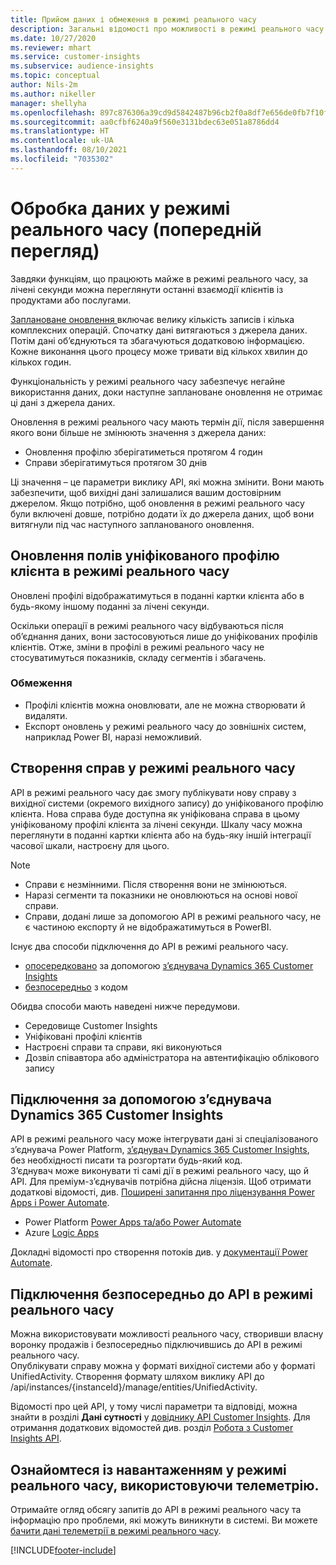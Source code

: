 ```yaml
---
title: Прийом даних і обмеження в режимі реального часу
description: Загальні відомості про можливості в режимі реального часу в розділі «Аналіз аудиторії».
ms.date: 10/27/2020
ms.reviewer: mhart
ms.service: customer-insights
ms.subservice: audience-insights
ms.topic: conceptual
author: Nils-2m
ms.author: nikeller
manager: shellyha
ms.openlocfilehash: 897c876306a39cd9d5842487b96cb2f0a8df7e656de0fb7f10fe8c7f53e2db6b
ms.sourcegitcommit: aa0cfbf6240a9f560e3131bdec63e051a8786dd4
ms.translationtype: HT
ms.contentlocale: uk-UA
ms.lasthandoff: 08/10/2021
ms.locfileid: "7035302"
---
```

# <a name="real-time-data-ingestion-preview"></a>Обробка даних у режимі реального часу (попередній перегляд)

Завдяки функціям, що працюють майже в режимі реального часу, за лічені секунди можна переглянути останні взаємодії клієнтів із продуктами або послугами.

[Заплановане оновлення ](system.md#schedule-tab)включає велику кількість записів і кілька комплексних операцій. Спочатку дані витягаються з джерела даних. Потім дані об’єднуються та збагачуються додатковою інформацією. Кожне виконання цього процесу може тривати від кількох хвилин до кількох годин.

Функціональність у режимі реального часу забезпечує негайне використання даних, доки наступне заплановане оновлення не отримає ці дані з джерела даних.

Оновлення в режимі реального часу мають термін дії, після завершення якого вони більше не змінюють значення з джерела даних:

- Оновлення профілю зберігатиметься протягом 4 годин
- Справи зберігатимуться протягом 30 днів

Ці значення – це параметри виклику API, які можна змінити. Вони мають забезпечити, щоб вихідні дані залишалися вашим достовірним джерелом. Якщо потрібно, щоб оновлення в режимі реального часу були включені довше, потрібно додати їх до джерела даних, щоб вони витягнули під час наступного запланованого оновлення.

## <a name="real-time-update-of-the-unified-customer-profile-fields"></a>Оновлення полів уніфікованого профілю клієнта в режимі реального часу

Оновлені профілі відображатимуться в поданні картки клієнта або в будь-якому іншому поданні за лічені секунди.

Оскільки операції в режимі реального часу відбуваються після об’єднання даних, вони застосовуються лише до уніфікованих профілів клієнтів. Отже, зміни в профілі в режимі реального часу не стосуватимуться показників, складу сегментів і збагачень.

### <a name="limitations"></a>Обмеження

- Профілі клієнтів можна оновлювати, але не можна створювати й видаляти.
- Експорт оновлень у режимі реального часу до зовнішніх систем, наприклад Power BI, наразі неможливий.

## <a name="real-time-creation-of-activities"></a>Створення справ у режимі реального часу

API в режимі реального часу дає змогу публікувати нову справу з вихідної системи (окремого вихідного запису) до уніфікованого профілю клієнта. Нова справа буде доступна як уніфікована справа в цьому уніфікованому профілі клієнта за лічені секунди. Шкалу часу можна переглянути в поданні картки клієнта або на будь-яку іншій інтеграції часової шкали, настроєну для цього.

> [!NOTE]
>
> - Справи є незмінними. Після створення вони не змінюються.
> - Наразі сегменти та показники не оновлюються на основі нової справи.
> - Справи, додані лише за допомогою API в режимі реального часу, не є частиною експорту й не відображатимуться в PowerBI.

Існує два способи підключення до API в режимі реального часу.

- [опосередковано](#connect-via-the-dynamics-365-customer-insights-connector) за допомогою [з’єднувача Dynamics 365 Customer Insights](/connectors/customerinsights/)
- [безпосередньо](#connect-directly-to-the-real-time-api) з кодом

Обидва способи мають наведені нижче передумови.

- Середовище Customer Insights
- Уніфіковані профілі клієнтів
- Настроєні справи та справи, які виконуються
- Дозвіл співавтора або адміністратора на автентифікацію облікового запису

## <a name="connect-via-the-dynamics-365-customer-insights-connector"></a>Підключення за допомогою з’єднувача Dynamics 365 Customer Insights

API в режимі реального часу може інтегрувати дані зі спеціалізованого з’єднувача Power Platform, [з’єднувач Dynamics 365 Customer Insights](/connectors/customerinsights/), без необхідності писати та розгортати будь-який код.    
З’єднувач може виконувати ті самі дії в режимі реального часу, що й API. Для преміум-з’єднувачів потрібна дійсна ліцензія. Щоб отримати додаткові відомості, див. [Поширені запитання про ліцензування Power Apps і Power Automate](/power-platform/admin/powerapps-flow-licensing-faq).

- Power Platform [Power Apps та/або Power Automate](/connectors/)
- Azure [Logic Apps](/azure/connectors/apis-list)

Докладні відомості про створення потоків див. у [документації Power Automate](/power-automate/).

## <a name="connect-directly-to-the-real-time-api"></a>Підключення безпосередньо до API в режимі реального часу

Можна використовувати можливості реального часу, створивши власну воронку продажів і безпосередньо підключившись до API в режимі реального часу.    
Опублікувати справу можна у форматі вихідної системи або у форматі UnifiedActivity. Створення формату шляхом виклику API до /api/instances/{instanceId}/manage/entities/UnifiedActivity.

Відомості про цей API, у тому числі параметри та відповіді, можна знайти в розділі **Дані сутності** у [довіднику API Customer Insights](https://developer.ci.ai.dynamics.com/api-details#api=CustomerInsights). Для отримання додаткових відомостей див. розділ [Робота з Customer Insights API](apis.md).

## <a name="understand-your-real-time-usage-with-telemetry"></a>Ознайомтеся із навантаженням у режимі реального часу, використовуючи телеметрію.

Отримайте огляд обсягу запитів до API в режимі реального часу та інформацію про проблеми, які можуть виникнути в системі. Ви можете [бачити дані телеметрії в режимі реального часу](system.md#api-usage-tab). 


[!INCLUDE[footer-include](../includes/footer-banner.md)]